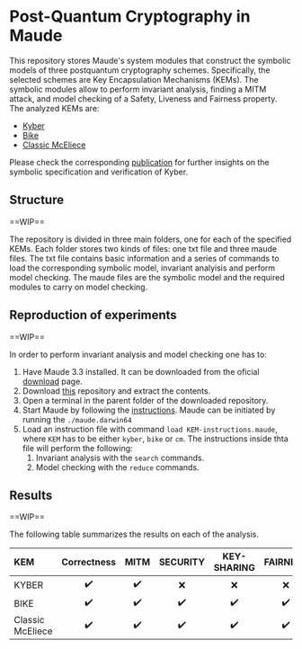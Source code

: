# Post-Quantum Cryptography in Maude

This repository stores Maude's system modules that construct the symbolic models of three postquantum cryptography schemes. Specifically, the selected schemes are Key Encapsulation Mechanisms (KEMs). The symbolic modules allow to perform invariant analysis, finding a MITM attack, and model checking of a Safety, Liveness and Fairness property. The analyzed KEMs are:

- [Kyber](https://pq-crystals.org/kyber/)
- [Bike](https://bikesuite.org/)
- [Classic McEliece](https://classic.mceliece.org/)

Please check the corresponding [publication](https://ceur-ws.org/Vol-3280/paper3.pdf) for further insights on the symbolic specification and verification of Kyber.

## Structure

==WIP==

The repository is divided in three main folders, one for each of the specified KEMs. Each folder stores two kinds of files: one txt file and three maude files. The txt file contains basic information and a series of commands to load the corresponding symbolic model, invariant analyisis and perform model checking. The maude files are the symbolic model and the required modules to carry on model checking.

## Reproduction of experiments 

==WIP==

In order to perform invariant analysis and model checking one has to:

1. Have Maude 3.3 installed. It can be downloaded from the oficial [download](http://maude.cs.illinois.edu/w/index.php/Maude_download_and_installation) page.
2. Download [this](https://github.com/v1ct0r-byte/PQC-in-Maude) repository and extract the contents.
3. Open a terminal in the parent folder of the downloaded repository.
4. Start Maude by following the [instructions](https://maude.lcc.uma.es/maude-manual/maude-manualch2.html#x13-220002.2). Maude can be initiated by running the `./maude.darwin64`
5. Load an instruction file with command `load KEM-instructions.maude`, where `KEM` has to be either `kyber`, `bike` or `cm`. The instructions inside thta file will perform the following:
    1. Invariant analysis with the `search` commands.
    2. Model checking with the `reduce` commands.

## Results

==WIP==

The following table summarizes the results on each of the analysis.

<center>

| KEM | Correctness | MITM | SECURITY | KEY-SHARING | FAIRNESS |
| :- | :-: | :-: | :-: | :-: | :-: |
| KYBER | :heavy_check_mark: | :heavy_check_mark: | :x: | :x: | :x: |
| BIKE | :heavy_check_mark: | :heavy_check_mark: | :heavy_check_mark: | :heavy_check_mark: | :heavy_check_mark: |
| Classic McEliece | :heavy_check_mark: | :heavy_check_mark: | :heavy_check_mark: | :heavy_check_mark: | :heavy_check_mark: |

</center>